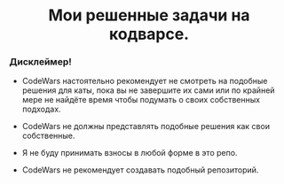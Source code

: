 <h1 align="center">Мои решенные задачи на кодварсе.</h1>

### Дисклеймер!

- CodeWars настоятельно рекомендует не смотреть на подобные решения для каты, пока вы не завершите их сами или по крайней мере не найдёте время чтобы подумать о своих собственных подходах.

* CodeWars не должны представлять подобные решения как свои собственные.

- Я не буду принимать взносы в любой форме в это репо.

* CodeWars не рекомендует создавать подобный репозиторий.
